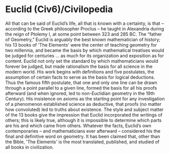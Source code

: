 # Euclid (Civ6)/Civilopedia

All that can be said of Euclid’s life, all that is known with a certainty, is that – according to the Greek philosopher Proclus – he taught in Alexandria during the reign of Ptolemy I, at some point between 323 and 285 BC. The “father of Geometry,” Euclid is arguably the best known mathematician of history; his 13 books of 'The Elements' were the center of teaching geometry for two millennia, and became the basis by which mathematical treatises would be judged for centuries … as much for its organization and exposition as for content.
Euclid not only set the standard by which mathematicians would forever be judged, but made rationalism the basis for all science in the modern world. His work begins with definitions and five postulates, the assumption of certain facts to serve as the basis for logical deductions. Thus the famous fifth postulate, that one and only one line can be drawn through a point parallel to a given line, formed the basis for all his proofs afterward (and when ignored, led to non-Euclidian geometry in the 19th Century). His insistence on axioms as the starting point for any investigation of a phenomenon established science as deductive, that proofs (no matter how convoluted) led to truths about existence.
The style and subject matter of the 13 books give the impression that Euclid incorporated the writings of others; this is likely true, although it is impossible to determine which parts are his and which came from others. Whatever the facts, Euclid’s own contemporaries – and mathematicians ever afterward – considered his the final and definitive word on geometry. It has been claimed that, other than the Bible, 'The Elements' is the most translated, published, and studied of all books in civilization.